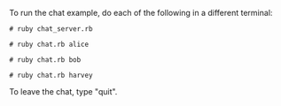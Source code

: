 To run the chat example, do each of the following in a different terminal:

    # ruby chat_server.rb

    # ruby chat.rb alice

    # ruby chat.rb bob

    # ruby chat.rb harvey

To leave the chat, type "quit".